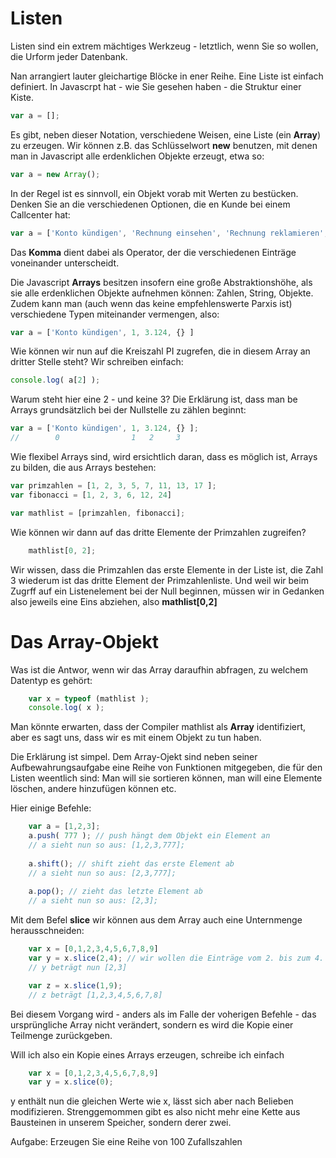 # Listen

Listen sind ein extrem mächtiges Werkzeug - letztlich, wenn Sie so wollen, die Urform jeder Datenbank.

Nan arrangiert lauter gleichartige Blöcke in ener Reihe.
Eine Liste ist einfach definiert. In Javascrpt hat - wie Sie gesehen haben - die Struktur einer Kiste. 

```javascript
var a = [];
```

Es gibt, neben dieser Notation, verschiedene Weisen, eine Liste (ein **Array**) zu erzeugen. Wir können z.B. das Schlüsselwort **new** benutzen, mit denen man in Javascript alle erdenklichen Objekte erzeugt, etwa so:

```javascript
var a = new Array();
```
In der Regel ist es sinnvoll, ein Objekt vorab mit Werten zu bestücken.
Denken Sie an die verschiedenen Optionen, die en Kunde bei einem Callcenter hat:

```javascript
var a = ['Konto kündigen', 'Rechnung einsehen', 'Rechnung reklamieren', 'Sonstiges']
```
 Das **Komma** dient dabei als Operator, der die verschiedenen Einträge voneinander unterscheidt.

Die Javascript **Arrays** besitzen insofern eine große Abstraktionshöhe, als sie alle erdenklichen Objekte aufnehmen können: Zahlen, String, Objekte. Zudem kann man  (auch wenn das keine empfehlenswerte Parxis ist) verschiedene Typen miteinander vermengen, also:

```javascript
var a = ['Konto kündigen', 1, 3.124, {} ]
```

Wie können wir nun auf die Kreiszahl PI zugrefen, die in diesem Array an dritter Stelle steht? Wir schreiben einfach:

```javascript
console.log( a[2] );
```
Warum steht hier eine 2 - und keine 3? Die Erklärung ist, dass man be Arrays grundsätzlich bei der Nullstelle zu zählen beginnt:

```javascript
var a = ['Konto kündigen', 1, 3.124, {} ];
//        0                1   2     3
```

Wie flexibel Arrays sind, wird ersichtlich daran, dass es möglich ist, Arrays zu bilden, die aus Arrays bestehen:

```javascript
var primzahlen = [1, 2, 3, 5, 7, 11, 13, 17 ];
var fibonacci = [1, 2, 3, 6, 12, 24]

var mathlist = [primzahlen, fibonacci];
```
Wie können wir dann auf das dritte Elemente der Primzahlen zugreifen?

```javascript
    mathlist[0, 2];
```
Wir wissen, dass die Primzahlen das erste Elemente in der Liste ist, die Zahl 3 wiederum ist das dritte Element der Primzahlenliste. Und weil wir beim Zugrff auf ein Listenelement bei der Null beginnen, müssen wir in Gedanken also jeweils eine Eins abziehen, also **mathlist[0,2]**


# Das Array-Objekt

Was ist die Antwor, wenn wir das Array daraufhin abfragen, zu welchem Datentyp es gehört:

```javascript
    var x = typeof (mathlist );
    console.log( x );
```
Man könnte erwarten, dass der Compiler mathlist als **Array** identifiziert, aber es sagt uns, dass wir es mit einem Objekt zu tun haben. 

Die Erklärung ist simpel. Dem Array-Ojekt sind neben seiner Aufbewahrungsaufgabe eine Reihe von Funktionen mitgegeben, die für den Listen weentlich sind: Man will sie sortieren können, man will eine Elemente löschen, andere hinzufügen können etc.

Hier einige Befehle:

```javascript
    var a = [1,2,3];
    a.push( 777 ); // push hängt dem Objekt ein Element an
    // a sieht nun so aus: [1,2,3,777];
    
    a.shift(); // shift zieht das erste Element ab 
    // a sieht nun so aus: [2,3,777];
    
    a.pop(); // zieht das letzte Element ab
    // a sieht nun so aus: [2,3];
```

Mit dem Befel **slice** wir können aus dem Array auch eine Unternmenge herausschneiden:

```javascript
    var x = [0,1,2,3,4,5,6,7,8,9]
    var y = x.slice(2,4); // wir wollen die Einträge vom 2. bis zum 4. Element 
    // y beträgt nun [2,3]

    var z = x.slice(1,9);
    // z beträgt [1,2,3,4,5,6,7,8]
```

Bei diesem Vorgang wird - anders als im Falle der voherigen Befehle - das ursprüngliche Array nicht verändert, sondern es wird die Kopie einer Teilmenge zurückgeben.

Will ich also ein Kopie eines Arrays erzeugen, schreibe ich einfach

```javascript
    var x = [0,1,2,3,4,5,6,7,8,9]
    var y = x.slice(0);
```

y enthält nun die gleichen Werte wie x, lässt sich aber nach Belieben modifizieren. Strenggemommen gibt es also nicht mehr eine Kette aus Bausteinen in unserem Speicher, sondern derer zwei.

Aufgabe: Erzeugen Sie eine Reihe von 100 Zufallszahlen 
